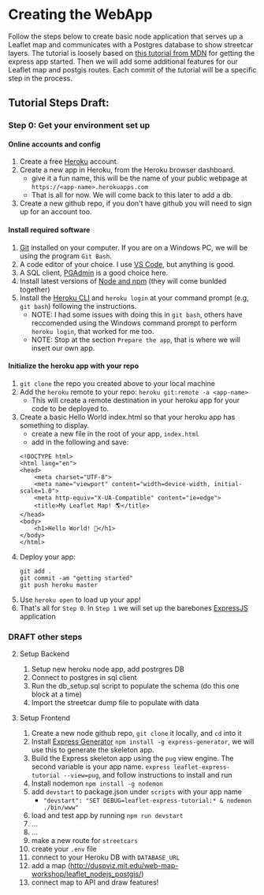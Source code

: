 # Creating the WebApp
Follow the steps below to create basic node application that serves up a Leaflet map and communicates with a Postgres database to show streetcar layers.
The tutorial is loosely based on [this tutorial from MDN](https://developer.mozilla.org/en-US/docs/Learn/Server-side/Express_Nodejs/skeleton_website) for getting the express app started. Then we will add some additional features for our Leaflet map and postgis routes. Each commit of the tutorial will be a specific step in the process.

## Tutorial Steps Draft:

### Step 0: Get your environment set up
#### Online accounts and config
1. Create a free [Heroku](https://www.heroku.com/) account.
1. Create a new app in Heroku, from the Heroku browser dashboard.
    - give it a fun name, this will be the name of your public webpage at `https://<app-name>.herokuapps.com`
    - That is all for now.  We will come back to this later to add a db.
1. Create a new github repo, if you don't have github you will need to sign up for an account too. 

#### Install required software
1. [Git](https://git-scm.com/book/en/v2/Getting-Started-Installing-Git) installed on your computer. If you are on a Windows PC, we will be using the program `Git Bash`.
1. A code editor of your choice. I use [VS Code](https://code.visualstudio.com/), but anything is good.
1. A SQL client, [PGAdmin](https://www.pgadmin.org/download/) is a good choice here. 
1. Install latest versions of [Node and npm](https://nodejs.org/en/) (they will come bunlded together)
1. Install the [Heroku CLI](https://devcenter.heroku.com/articles/getting-started-with-nodejs?singlepage=true#set-up) and `heroku login` at your command prompt (e.g, `git bash`) following the instructions. 
    - NOTE: I had some issues with doing this in `git bash`, others have reccomended using the Windows command prompt to perform `heroku login`, that worked for me too.
    - NOTE: Stop at the section `Prepare the app`, that is where we will insert our own app. 

#### Initialize the heroku app with your repo
1. `git clone` the repo you created above to your local machine
1. Add the `heroku` remote to your repo: `heroku git:remote -a <app-name>`
    - This will create a remote destination in your heroku app for your code to be deployed to. 
1. Create a basic Hello World index.html so that your heroku app has something to display.
    - create a new file in the root of your app, `index.html`
    - add in the following and save:
    ```
    <!DOCTYPE html>
    <html lang="en">
    <head>
        <meta charset="UTF-8">
        <meta name="viewport" content="width=device-width, initial-scale=1.0">
        <meta http-equiv="X-UA-Compatible" content="ie=edge">
        <title>My Leaflet Map! 🌎</title>
    </head>
    <body>
        <h1>Hello World! 👋</h1>
    </body>
    </html>
    ```
1. Deploy your app:
    ```
    git add .
    git commit -am "getting started"
    git push heroku master
    ```
1. Use `heroku open` to load up your app!
1. That's all for `Step 0`. In `Step 1` we will set up the barebones [ExpressJS](https://expressjs.com/) application 

### DRAFT other steps

2. Setup Backend
    1. Setup new heroku node app, add postrgres DB
    1. Connect to postgres in sql client
    1. Run the db_setup.sql script to populate the schema (do this one block at a time)
    1. Import the streetcar dump file to populate with data


3. Setup Frontend
    1. Create a new node github repo, `git clone` it locally, and `cd` into it
    1. Install [Express Generator](https://expressjs.com/en/starter/generator.html) `npm install -g express-generator`, we will use this to generate the skeleton app.
    1. Build the Express skeleton app using the `pug` view engine.  The second variable is your app name. `express leaflet-express-tutorial --view=pug`, and follow instructions to install and run
    1. Install nodemon `npm install -g nodemon`
    1. add `devstart` to package.json under `scripts` with your app name
        - `"devstart": "SET DEBUG=leaflet-express-tutorial:* & nodemon ./bin/www"`
    1. load and test app by running `npm run devstart`
    1. ...
    1. ...
    1. make a new route for `streetcars`
    1. create your `.env` file
    1. connect to your Heroku DB with `DATABASE_URL`
    1. add a map (http://duspviz.mit.edu/web-map-workshop/leaflet_nodejs_postgis/)
    1. connect map to API and draw features!


